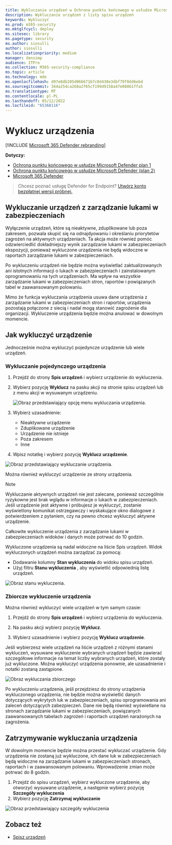 ```yaml
---
title: Wykluczanie urządzeń w Ochrona punktu końcowego w usłudze Microsoft Defender
description: Wykluczanie urządzeń z listy spisu urządzeń
keywords: Wykluczyć
ms.prod: m365-security
ms.mktglfcycl: deploy
ms.sitesec: library
ms.pagetype: security
ms.author: siosulli
author: siosulli
ms.localizationpriority: medium
manager: dansimp
audience: ITPro
ms.collection: M365-security-compliance
ms.topic: article
ms.technology: mde
ms.openlocfilehash: d97e8db205d066671b7c0d430e3dbf79f0dd6ebd
ms.sourcegitcommit: 344a254ca268a2f65cf199d9158a47e08861ffa5
ms.translationtype: MT
ms.contentlocale: pl-PL
ms.lasthandoff: 05/12/2022
ms.locfileid: "65368116"
---
```

# <a name="exclude-devices"></a>Wyklucz urządzenia

[!INCLUDE [Microsoft 365 Defender rebranding](../../includes/microsoft-defender.md)]

**Dotyczy:**

- [Ochrona punktu końcowego w usłudze Microsoft Defender plan 1](https://go.microsoft.com/fwlink/p/?linkid=2154037)
- [Ochrona punktu końcowego w usłudze Microsoft Defender (plan 2)](https://go.microsoft.com/fwlink/p/?linkid=2154037) 
- [Microsoft 365 Defender](https://go.microsoft.com/fwlink/?linkid=2118804)

> Chcesz poznać usługę Defender for Endpoint? [Utwórz konto bezpłatnej wersji próbnej.](https://signup.microsoft.com/create-account/signup?products=7f379fee-c4f9-4278-b0a1-e4c8c2fcdf7e&ru=https://aka.ms/MDEp2OpenTrial?ocid=docs-wdatp-respondmachine-abovefoldlink)

## <a name="exclude-devices-from-vulnerability-management"></a>Wykluczanie urządzeń z zarządzanie lukami w zabezpieczeniach

Wyłączenie urządzeń, które są nieaktywne, zduplikowane lub poza zakresem, pozwala skupić się na odnajdyowaniu i określaniu priorytetów zagrożeń na aktywnych urządzeniach. Ta akcja może również pomóc odzwierciedlić dokładniejszy wynik zarządzanie lukami w zabezpieczeniach ekspozycji, ponieważ wykluczone urządzenia nie będą widoczne w raportach zarządzanie lukami w zabezpieczeniach.

Po wykluczeniu urządzeń nie będzie można wyświetlać zaktualizowanych ani istotnych informacji o lukach w zabezpieczeniach i zainstalowanym oprogramowaniu na tych urządzeniach. Ma wpływ na wszystkie zarządzanie lukami w zabezpieczeniach stron, raportów i powiązanych tabel w zaawansowanym polowaniu.

Mimo że funkcja wykluczania urządzenia usuwa dane urządzenia z zarządzanie lukami w zabezpieczeniach stron i raportów, urządzenia pozostają połączone z siecią i nadal mogą stanowić zagrożenie dla organizacji. Wykluczenie urządzenia będzie można anulować w dowolnym momencie.

## <a name="how-to-exclude-a-device"></a>Jak wykluczyć urządzenie

Jednocześnie można wykluczyć pojedyncze urządzenie lub wiele urządzeń.

### <a name="exclude-a-single-device"></a>Wykluczanie pojedynczego urządzenia

1. Przejdź do strony **Spis urządzeń** i wybierz urządzenie do wykluczenia.
2. Wybierz pozycję **Wyklucz** na pasku akcji na stronie spisu urządzeń lub z menu akcji w wysuwanym urządzeniu.

   ![Obraz przedstawiający opcję menu wykluczania urządzenia.](images/exclude-devices-menu.png)

3. Wybierz uzasadnienie:

    - Nieaktywne urządzenie
    - Zduplikowane urządzenie
    - Urządzenie nie istnieje
    - Poza zakresem
    - Inne

4. Wpisz notatkę i wybierz pozycję **Wyklucz urządzenie**.

![Obraz przedstawiający wykluczanie urządzenia.](images/exclude-device.png)

Można również wykluczyć urządzenie ze strony urządzenia.

> [!NOTE]
> Wykluczanie aktywnych urządzeń nie jest zalecane, ponieważ szczególnie ryzykowne jest brak wglądu w informacje o lukach w zabezpieczeniach. Jeśli urządzenie jest aktywne i próbujesz je wykluczyć, zostanie wyświetlony komunikat ostrzegawczy i wyskakujące okno dialogowe z potwierdzeniem z pytaniem, czy na pewno chcesz wykluczyć aktywne urządzenie.

Całkowite wykluczenie urządzenia z zarządzanie lukami w zabezpieczeniach widoków i danych może potrwać do 10 godzin.

Wykluczone urządzenia są nadal widoczne na liście Spis urządzeń. Widok wykluczonych urządzeń można zarządzać za pomocą:

- Dodawanie kolumny **Stan wykluczenia** do widoku spisu urządzeń.
- Użyj filtru **Stanu wykluczenia** , aby wyświetlić odpowiednią listę urządzeń.

![Obraz stanu wykluczenia.](images/exclusion-state.png)

### <a name="bulk-device-exclusion"></a>Zbiorcze wykluczenie urządzenia

Można również wykluczyć wiele urządzeń w tym samym czasie:

1. Przejdź do strony **Spis urządzeń** i wybierz urządzenia do wykluczenia.

2. Na pasku akcji wybierz pozycję **Wyklucz**.

3. Wybierz uzasadnienie i wybierz pozycję **Wyklucz urządzenie**.

Jeśli wybierzesz wiele urządzeń na liście urządzeń z różnymi stanami wykluczeń, wysuwane wykluczenie wybranych urządzeń będzie zawierać szczegółowe informacje na temat liczby wybranych urządzeń, które zostały już wykluczone. Można wykluczyć urządzenia ponownie, ale uzasadnienie i notatki zostaną zastąpione.

![Obraz wykluczania zbiorczego](images/exclude-device-bulk.png)

Po wykluczeniu urządzenia, jeśli przejdziesz do strony urządzenia wykluczonego urządzenia, nie będzie można wyświetlić danych dotyczących wykrytych luk w zabezpieczeniach, spisu oprogramowania ani zaleceń dotyczących zabezpieczeń. Dane nie będą również wyświetlane na stronach zarządzanie lukami w zabezpieczeniach, powiązanych zaawansowanych tabelach zagrożeń i raportach urządzeń narażonych na zagrożenia.

## <a name="stop-excluding-a-device"></a>Zatrzymywanie wykluczania urządzenia

W dowolnym momencie będzie można przestać wykluczać urządzenie. Gdy urządzenia nie zostaną już wykluczone, ich dane luk w zabezpieczeniach będą widoczne na zarządzanie lukami w zabezpieczeniach stronach, raportach i w zaawansowanym polowaniu. Wprowadzenie zmian może potrwać do 8 godzin.

1. Przejdź do spisu urządzeń, wybierz wykluczone urządzenie, aby otworzyć wysuwane urządzenie, a następnie wybierz pozycję **Szczegóły wykluczenia**
2. Wybierz pozycję **Zatrzymaj wykluczanie**

![Obraz przedstawiający szczegóły wykluczenia](images/exclusion-details.png)

## <a name="see-also"></a>Zobacz też

- [Spisz urządzeń](machines-view-overview.md)
